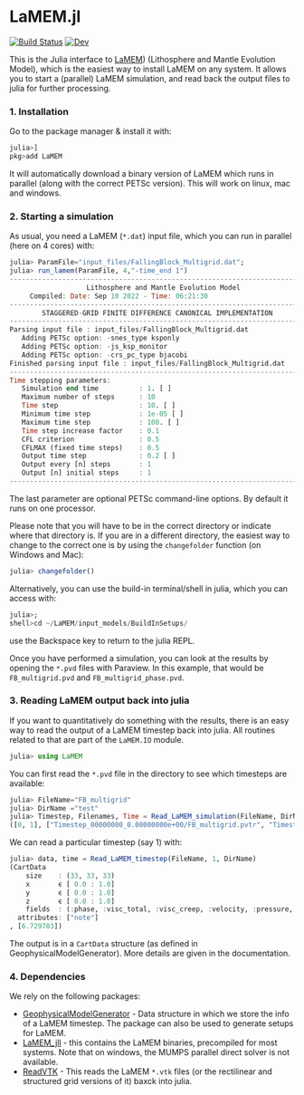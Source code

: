 # LaMEM.jl
[![Build Status](https://github.com/JuliaGeodynamics/LaMEM.jl/workflows/CI/badge.svg)](https://github.com/JuliaGeodynamics/LaMEM.jl/actions)
[![Dev](https://img.shields.io/badge/docs-dev-blue.svg)](https://juliageodynamics.github.io/LaMEM.jl/dev/)

This is the Julia interface to [LaMEM](https://github.com/UniMainzGeo/LaMEM/)) (Lithosphere and Mantle Evolution Model), which is the easiest way to install LaMEM on any system. It allows you to start a (parallel) LaMEM simulation, and read back the output files to julia for further processing.

### 1. Installation
Go to the package manager & install it with:
```julia
julia>]
pkg>add LaMEM
```
It will automatically download a binary version of LaMEM which runs in parallel (along with the correct PETSc version). This will work on linux, mac and windows.

### 2. Starting a simulation
As usual, you need a LaMEM (`*.dat`) input file, which you can run in parallel (here on 4 cores) with:
```julia
julia> ParamFile="input_files/FallingBlock_Multigrid.dat";
julia> run_lamem(ParamFile, 4,"-time_end 1")
-------------------------------------------------------------------------- 
                   Lithosphere and Mantle Evolution Model                   
     Compiled: Date: Sep 10 2022 - Time: 06:21:30           
-------------------------------------------------------------------------- 
        STAGGERED-GRID FINITE DIFFERENCE CANONICAL IMPLEMENTATION           
-------------------------------------------------------------------------- 
Parsing input file : input_files/FallingBlock_Multigrid.dat 
   Adding PETSc option: -snes_type ksponly
   Adding PETSc option: -js_ksp_monitor
   Adding PETSc option: -crs_pc_type bjacobi
Finished parsing input file : input_files/FallingBlock_Multigrid.dat 
--------------------------------------------------------------------------
Time stepping parameters:
   Simulation end time          : 1. [ ] 
   Maximum number of steps      : 10 
   Time step                    : 10. [ ] 
   Minimum time step            : 1e-05 [ ] 
   Maximum time step            : 100. [ ] 
   Time step increase factor    : 0.1 
   CFL criterion                : 0.5 
   CFLMAX (fixed time steps)    : 0.5 
   Output time step             : 0.2 [ ] 
   Output every [n] steps       : 1 
   Output [n] initial steps     : 1 
--------------------------------------------------------------------------
```
The last parameter are optional PETSc command-line options. By default it runs on one processor.

Please note that you will have to be in the correct directory or indicate where that directory is. If you are in a different directory, the easiest way to change to the correct one is by using the `changefolder` function (on Windows and Mac):
```julia
julia> changefolder()
```

Alternatively, you can use the build-in terminal/shell in julia, which you can access with:
```julia
julia>;
shell>cd ~/LaMEM/input_models/BuildInSetups/
```
use the Backspace key to return to the julia REPL.


Once you have performed a simulation, you can look at the results by opening the `*.pvd` files with Paraview. In this example, that would be `FB_multigrid.pvd` and `FB_multigrid_phase.pvd`.

### 3. Reading LaMEM output back into julia
If you want to quantitatively do something with the results, there is an easy way to read the output of a LaMEM timestep back into julia. All routines related to that are part of the `LaMEM.IO` module.

```julia
julia> using LaMEM
```
You can first read the `*.pvd` file in the directory to see which timesteps are available:
```julia
julia> FileName="FB_multigrid"
julia> DirName ="test"
julia> Timestep, Filenames, Time = Read_LaMEM_simulation(FileName, DirName)
([0, 1], ["Timestep_00000000_0.00000000e+00/FB_multigrid.pvtr", "Timestep_00000001_6.72970343e+00/FB_multigrid.pvtr"], [0.0, 6.729703])
```
We can read a particular timestep (say 1) with:
```julia
julia> data, time = Read_LaMEM_timestep(FileName, 1, DirName)
(CartData 
    size    : (33, 33, 33)
    x       ϵ [ 0.0 : 1.0]
    y       ϵ [ 0.0 : 1.0]
    z       ϵ [ 0.0 : 1.0]
    fields  : (:phase, :visc_total, :visc_creep, :velocity, :pressure, :strain_rate, :j2_dev_stress, :j2_strain_rate)
  attributes: ["note"]
, [6.729703])
```
The output is in a `CartData` structure (as defined in GeophysicalModelGenerator).
More details are given in the documentation.

### 4. Dependencies
We rely on the following packages:
- [GeophysicalModelGenerator](https://github.com/JuliaGeodynamics/GeophysicalModelGenerator.jl) - Data structure in which we store the info of a LaMEM timestep. The package can also be used to generate setups for LaMEM.
- [LaMEM_jll](https://github.com/JuliaRegistries/General/tree/master/L/LaMEM_jll) - this contains the LaMEM binaries, precompiled for most systems. Note that on windows, the MUMPS parallel direct solver is not available.
- [ReadVTK](https://github.com/JuliaVTK/ReadVTK.jl) - This reads the LaMEM `*.vtk` files (or the rectilinear and structured grid versions of it)  baxck into julia.
